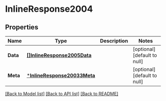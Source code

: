 # InlineResponse2004

## Properties
Name | Type | Description | Notes
------------ | ------------- | ------------- | -------------
**Data** | [**[]InlineResponse2005Data**](inline_response_200_5_data.md) |  | [optional] [default to null]
**Meta** | [***InlineResponse20033Meta**](inline_response_200_33_meta.md) |  | [optional] [default to null]

[[Back to Model list]](../README.md#documentation-for-models) [[Back to API list]](../README.md#documentation-for-api-endpoints) [[Back to README]](../README.md)

